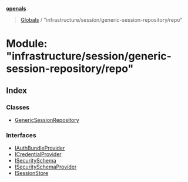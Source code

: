 **[openals](../README.md)**

> [Globals](../globals.md) / "infrastructure/session/generic-session-repository/repo"

# Module: "infrastructure/session/generic-session-repository/repo"

## Index

### Classes

* [GenericSessionRepository](../classes/_infrastructure_session_generic_session_repository_repo_.genericsessionrepository.md)

### Interfaces

* [IAuthBundleProvider](../interfaces/_infrastructure_session_generic_session_repository_repo_.iauthbundleprovider.md)
* [ICredentialProvider](../interfaces/_infrastructure_session_generic_session_repository_repo_.icredentialprovider.md)
* [ISecuritySchema](../interfaces/_infrastructure_session_generic_session_repository_repo_.isecurityschema.md)
* [ISecuritySchemaProvider](../interfaces/_infrastructure_session_generic_session_repository_repo_.isecurityschemaprovider.md)
* [ISessionStore](../interfaces/_infrastructure_session_generic_session_repository_repo_.isessionstore.md)

